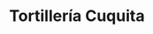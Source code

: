 ---
title: "Tortillería Cuquita"
url: /suchitlan-comala-colima/tortilleria-cuquita/
shop: Allgemein
---